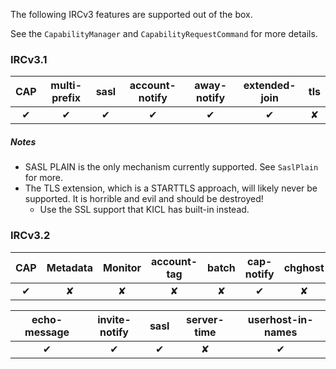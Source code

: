 The following IRCv3 features are supported out of the box.

See the `CapabilityManager` and `CapabilityRequestCommand` for more details.

### IRCv3.1

CAP | multi-prefix | sasl | account-notify | away-notify | extended-join | tls
:-: | :----------: | :--: | :------------: | :---------: | :-----------: | :-:
✔   | ✔            | ✔    | ✔              | ✔           | ✔             | ✘

##### Notes
* SASL PLAIN is the only mechanism currently supported. See `SaslPlain` for more.
* The TLS extension, which is a STARTTLS approach, will likely never be supported. It is horrible and evil and should be destroyed!
    * Use the SSL support that KICL has built-in instead.


### IRCv3.2

CAP | Metadata | Monitor | account-tag | batch | cap-notify | chghost
:-: | :------: | :-----: | :---------: | :---: | :--------: | :-----:
✔   | ✘        | ✘       | ✘           | ✘     | ✔          | ✘

echo-message | invite-notify | sasl | server-time | userhost-in-names
:----------: | :-----------: | :--: | :---------: | :---------------:
✔            | ✔             | ✔    | ✘           | ✔